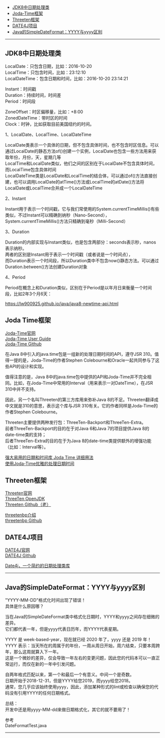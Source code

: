 - [JDK8中日期处理类](#JDK8中日期处理类)
- [Joda-Time框架](#Joda-Time框架)
- [Threeten框架](#Threeten框架)
- [DATE4J项目](#DATE4J项目)
- [Java的SimpleDateFormat：YYYY与yyyy区别](#Java的SimpleDateFormat：YYYY与yyyy区别)



---------------------------------------------------------------------------------------------------------------------  
  
## JDK8中日期处理类  

  
LocalDate：只包含日期，比如：2016-10-20  
LocalTime：只包含时间，比如：23:12:10  
LocalDateTime：包含日期和时间，比如：2016-10-20 23:14:21  
  
Instant：时间戳  
Duration：持续时间，时间差  
Period：时间段  
  
ZoneOffset：时区偏移量，比如：+8:00  
ZonedDateTime：带时区的时间  
Clock：时钟，比如获取目前美国纽约的时间。  
  
  
  
1、LocalDate、LocalTime、LocalDateTime  
  
LocalDate类表示一个具体的日期，但不包含具体时间，也不包含时区信息。可以通过LocalDate的静态方法of()创建一个实例，LocalDate也包含一些方法用来获取年份，月份，天，星期几等  
LocalTime和LocalDate类似，他们之间的区别在于LocalDate不包含具体时间，而LocalTime包含具体时间  
LocalDateTime类是LocalDate和LocalTime的结合体，可以通过of()方法直接创建，也可以调用LocalDate的atTime()方法或LocalTime的atDate()方法将LocalDate或LocalTime合并成一个LocalDateTime  
  
2、Instant  
  
Instant用于表示一个时间戳，它与我们常使用的System.currentTimeMillis()有些类似，不过Instant可以精确到纳秒（Nano-Second），System.currentTimeMillis()方法只精确到毫秒（Milli-Second）  
  
3、Duration  
  
Duration的内部实现与Instant类似，也是包含两部分：seconds表示秒，nanos表示纳秒。  
两者的区别是Instant用于表示一个时间戳（或者说是一个时间点），  
而Duration表示一个时间段，所以Duration类中不包含now()静态方法。可以通过Duration.between()方法创建Duration对象  
  
4、Period  
  
Period在概念上和Duration类似，区别在于Period是以年月日来衡量一个时间段，比如2年3个月6天：  
  
  
https://lw900925.github.io/java/java8-newtime-api.html  




## Joda Time框架

[Joda-Time官网](https://www.joda.org/joda-time/)  
[Joda-Time User Guide](https://www.joda.org/joda-time/userguide.html)  
[Joda-Time Github](https://github.com/JodaOrg/joda-time)


在Java 8中引入的java.time包是一组新的处理日期时间的API，遵守JSR 310。值得一提的是，Joda-Time的作者Stephen Colebourne和Oracle一起共同参与了这些API的设计和实现。

值得注意的是，Java 8中的java.time包中提供的API和Joda-Time并不完全相同。比如，在Joda-Time中常用的Interval（用来表示一对DateTime），在JSR 310中并不支持。  

因此，另一个名叫Threeten的第三方库用来弥补Java 8的不足。Threeten翻译成中文就是310的意思，表示这个库与JSR 310有关。它的作者同样是Joda-Time的作者Stephen Colebourne。

Threeten主要提供两种发行包：ThreeTen-Backport和ThreeTen-Extra。  
前者ThreeTen-Backport的目的在于对Java 6和Java 7的项目提供Java 8的date-time类的支持；  
后者ThreeTen-Extra的目的在于为Java 8的date-time类提供额外的增强功能（比如：Interval等）。


[强大易用的日期和时间库 Joda Time 详细用法](http://www.ibloger.net/article/2939.html)  
[使用Joda-Time优雅的处理日期时间](https://www.jianshu.com/p/efdeda608780)






## Threeten框架

[Threeten官网](https://www.threeten.org/)  
[ThreeTen OpenJDK](https://openjdk.java.net/projects/threeten/)  
[Threeten Github（老）](https://github.com/ThreeTen/threeten)  

[threetenbp介绍](https://www.threeten.org/threetenbp/)  
[threetenbp Github](https://github.com/ThreeTen/threetenbp)  






## DATE4J项目

[DATE4J官网](http://www.date4j.net)  
[DATE4J Github](https://github.com/johanley/date4j)  

[Date4j，一个简约的日期处理类库](https://www.infoq.cn/article/2011/12/date4j-vs-joda-time )
 
  
  
---------------------------------------------------------------------------------------------------------------------  
## Java的SimpleDateFormat：YYYY与yyyy区别  
  
  
"YYYY-MM-DD"格式化时间出现了错误！    
具体是什么原因哪？    
  
当在Java的SimpleDateFormat类中格式化日期时，YYYY和yyyy之间存在细微的差异。  
它们都代表一年，但是yyyy代表日历年，而YYYY代表星期。  
  
YYYY 是 week-based-year，现在就已经 2020 年了，yyyy 还是 2019 年！  
YYYY 表示：当天所在的周属于的年份，一周从周日开始，周六结束，只要本周跨年，那么这周就算入下一年。  
这是一个微妙的差异，仅会导致一年左右的变更问题，因此您的代码本可以一直正常运行，而仅在新的一年中引发问题。  
  
自两年格式匹配以来，第一个和最后一个有意义。中间一个是奇数。  
日期开始于2018-12-31，但是YYYY给您2019，而yyyy给您2018。  
通常，您几乎应该始终使用yyyy，因此，添加某种形式的lint或检查以确保您的代码没有引用YYYY的任何日期格式。  
  
总结：  
开发中还是用yyyy-MM-dd来做日期格式化，其它的就不要用了！  
  
参考  
DateFormatTest.java  
  
  
---------------------------------------------------------------------------------------------------------------------  
  
